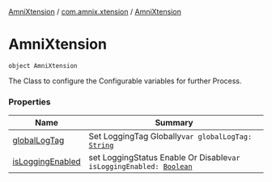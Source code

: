 [AmniXtension](../../index.md) / [com.amnix.xtension](../index.md) / [AmniXtension](./index.md)

# AmniXtension

`object AmniXtension`

The Class to configure the Configurable variables for further Process.

### Properties

| Name | Summary |
|---|---|
| [globalLogTag](global-log-tag.md) | Set LoggingTag Globally`var globalLogTag: `[`String`](https://kotlinlang.org/api/latest/jvm/stdlib/kotlin/-string/index.html) |
| [isLoggingEnabled](is-logging-enabled.md) | set LoggingStatus Enable Or Disable`var isLoggingEnabled: `[`Boolean`](https://kotlinlang.org/api/latest/jvm/stdlib/kotlin/-boolean/index.html) |
